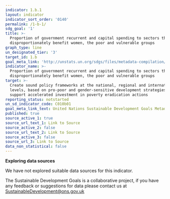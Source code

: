 ```yaml
---
indicator: 1.b.1
layout: indicator
indicator_sort_order: '0140'
permalink: /1-b-1/
sdg_goal: '1'
title: >-
  Proportion of government recurrent and capital spending to sectors that
  disproportionately benefit women, the poor and vulnerable groups
graph_type: line
un_designated_tier: '3'
target_id: 1.b
goal_meta_link: 'http://unstats.un.org/sdgs/files/metadata-compilation/Metadata-Goal-1.pdf'
indicator_name: >-
  Proportion of government recurrent and capital spending to sectors that
  disproportionately benefit women, the poor and vulnerable groups
target: >-
  Create sound policy frameworks at the national, regional and international
  levels, based on pro-poor and gender-sensitive development strategies, to
  support accelerated investment in poverty eradication actions
reporting_status: notstarted
un_sd_indicator_code: C010b01
goal_meta_link_text: United Nations Sustainable Development Goals Metadata (pdf 894kB)
published: true
source_active_1: true
source_url_text_1: Link to Source
source_active_2: false
source_url_text_2: Link to Source
source_active_3: false
source_url_3: Link to Source
data_non_statistical: false
---
```

**Exploring data sources**

We have not explored suitable data sources for this indicator. 

The Sustainable Development Goals is a collaborative project, if you have any feedback or suggestions for data please contact us at <SustainableDevelopment@ons.gov.uk>
